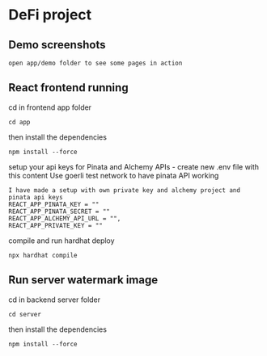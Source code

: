 # DeFi project

## Demo screenshots

```
open app/demo folder to see some pages in action
```
## React frontend running
cd in frontend app folder
```
cd app
```

then install the dependencies
```
npm install --force
```

setup your api keys for Pinata and Alchemy APIs - create new .env file with this content
Use goerli test network to have pinata API working
```
I have made a setup with own private key and alchemy project and pinata api keys
REACT_APP_PINATA_KEY = ""
REACT_APP_PINATA_SECRET = ""
REACT_APP_ALCHEMY_API_URL = "",
REACT_APP_PRIVATE_KEY = "" 
```

compile and run hardhat deploy 
```
npx hardhat compile
```

## Run server watermark image
cd in backend server folder
```
cd server
```
then install the dependencies
```
npm install --force
```
